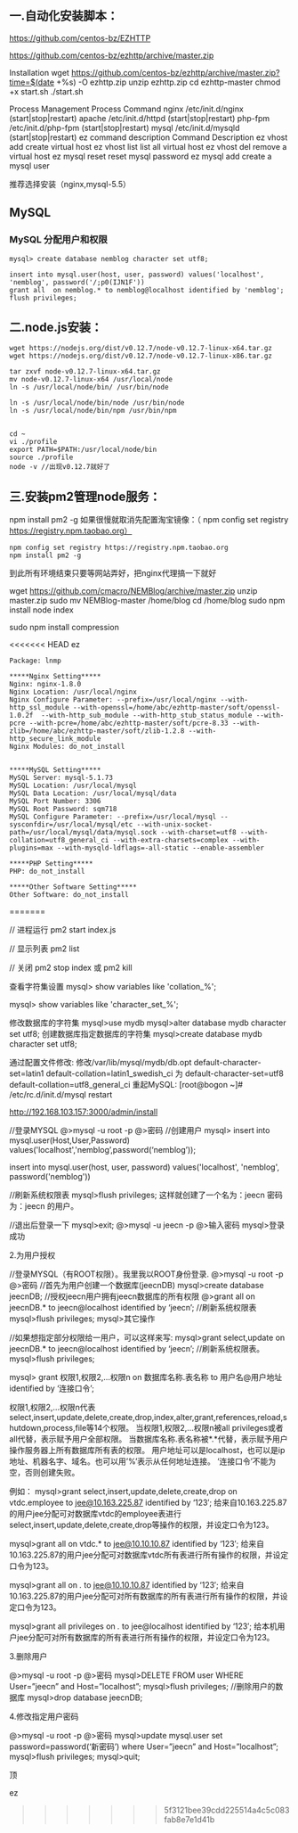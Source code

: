 ﻿## 一.自动化安装脚本：


https://github.com/centos-bz/EZHTTP



https://github.com/centos-bz/ezhttp/archive/master.zip

Installation
wget https://github.com/centos-bz/ezhttp/archive/master.zip?time=$(date +%s) -O ezhttp.zip
unzip ezhttp.zip
cd ezhttp-master
chmod +x start.sh
./start.sh


Process Management
Process	Command
nginx	/etc/init.d/nginx (start|stop|restart)
apache	/etc/init.d/httpd (start|stop|restart)
php-fpm	/etc/init.d/php-fpm (start|stop|restart)
mysql	/etc/init.d/mysqld (start|stop|restart)
ez command description
Command	Description
ez vhost add	create virtual host
ez vhost list	list all virtual host
ez vhost del	remove a virtual host
ez mysql reset	reset mysql password
ez mysql add	create a mysql user



推荐选择安装（nginx,mysql-5.5）

## MySQL

### MySQL 分配用户和权限


```
mysql> create database nemblog character set utf8;

insert into mysql.user(host, user, password) values('localhost', 'nemblog', password('/;p0(IJN1F'))
grant all  on nemblog.* to nemblog@localhost identified by 'nemblog';
flush privileges;
```


## 二.node.js安装：

```
wget https://nodejs.org/dist/v0.12.7/node-v0.12.7-linux-x64.tar.gz
wget https://nodejs.org/dist/v0.12.7/node-v0.12.7-linux-x86.tar.gz

tar zxvf node-v0.12.7-linux-x64.tar.gz
mv node-v0.12.7-linux-x64 /usr/local/node
ln -s /usr/local/node/bin/ /usr/bin/node

ln -s /usr/local/node/bin/node /usr/bin/node
ln -s /usr/local/node/bin/npm /usr/bin/npm


cd ~
vi ./profile
export PATH=$PATH:/usr/local/node/bin
source ./profile
node -v //出现v0.12.7就好了
```


## 三.安装pm2管理node服务：
npm install pm2 -g 如果很慢就取消先配置淘宝镜像：（ npm config set registry https://registry.npm.taobao.org）

```
npm config set registry https://registry.npm.taobao.org
npm install pm2 -g
```

到此所有环境结束只要等网站弄好，把nginx代理搞一下就好


wget https://github.com/cmacro/NEMBlog/archive/master.zip
unzip master.zip
sudo mv NEMBlog-master /home/blog
cd /home/blog
sudo npm install
node index

sudo npm install compression


<<<<<<< HEAD
ez


```
Package: lnmp

*****Nginx Setting*****
Nginx: nginx-1.8.0
Nginx Location: /usr/local/nginx
Nginx Configure Parameter: --prefix=/usr/local/nginx --with-http_ssl_module --with-openssl=/home/abc/ezhttp-master/soft/openssl-1.0.2f  --with-http_sub_module --with-http_stub_status_module --with-pcre --with-pcre=/home/abc/ezhttp-master/soft/pcre-8.33 --with-zlib=/home/abc/ezhttp-master/soft/zlib-1.2.8 --with-http_secure_link_module
Nginx Modules: do_not_install


*****MySQL Setting*****
MySQL Server: mysql-5.1.73
MySQL Location: /usr/local/mysql
MySQL Data Location: /usr/local/mysql/data
MySQL Port Number: 3306
MySQL Root Password: sqm718
MySQL Configure Parameter: --prefix=/usr/local/mysql --sysconfdir=/usr/local/mysql/etc --with-unix-socket-path=/usr/local/mysql/data/mysql.sock --with-charset=utf8 --with-collation=utf8_general_ci --with-extra-charsets=complex --with-plugins=max --with-mysqld-ldflags=-all-static --enable-assembler 

*****PHP Setting*****
PHP: do_not_install

*****Other Software Setting*****
Other Software: do_not_install

```
=======






// 进程运行
pm2 start index.js

// 显示列表
pm2 list

// 关闭
pm2 stop index
或
pm2 kill




查看字符集设置
mysql> show variables like 'collation_%';

mysql> show variables like 'character_set_%';

修改数据库的字符集
mysql>use mydb
mysql>alter database mydb character set utf8;
创建数据库指定数据库的字符集
mysql>create database mydb character set utf8;
 
 
通过配置文件修改:
修改/var/lib/mysql/mydb/db.opt
default-character-set=latin1
default-collation=latin1_swedish_ci
为
default-character-set=utf8
default-collation=utf8_general_ci
重起MySQL:
[root@bogon ~]# /etc/rc.d/init.d/mysql restart




http://192.168.103.157:3000/admin/install

//登录MYSQL
@>mysql -u root -p
@>密码
//创建用户
mysql> insert into mysql.user(Host,User,Password) values('localhost','nemblog’,password(‘nemblog’));

insert into mysql.user(host, user, password) values('localhost', 'nemblog', password('nemblog'))

//刷新系统权限表
mysql>flush privileges;
这样就创建了一个名为：jeecn  密码为：jeecn  的用户。

//退出后登录一下
mysql>exit;
@>mysql -u jeecn -p
@>输入密码
mysql>登录成功

2.为用户授权

//登录MYSQL（有ROOT权限）。我里我以ROOT身份登录.
@>mysql -u root -p
@>密码
//首先为用户创建一个数据库(jeecnDB)
mysql>create database jeecnDB;
//授权jeecn用户拥有jeecn数据库的所有权限
@>grant all  on jeecnDB.* to jeecn@localhost identified by ‘jeecn’;
//刷新系统权限表
mysql>flush privileges;
mysql>其它操作

//如果想指定部分权限给一用户，可以这样来写:
mysql>grant select,update on jeecnDB.* to jeecn@localhost identified by ‘jeecn’;
//刷新系统权限表。
mysql>flush privileges;

mysql> grant 权限1,权限2,…权限n on 数据库名称.表名称 to 用户名@用户地址 identified by ‘连接口令’;

权限1,权限2,…权限n代表select,insert,update,delete,create,drop,index,alter,grant,references,reload,shutdown,process,file等14个权限。
当权限1,权限2,…权限n被all privileges或者all代替，表示赋予用户全部权限。
当数据库名称.表名称被*.*代替，表示赋予用户操作服务器上所有数据库所有表的权限。
用户地址可以是localhost，也可以是ip地址、机器名字、域名。也可以用’%’表示从任何地址连接。
‘连接口令’不能为空，否则创建失败。

例如：
mysql>grant select,insert,update,delete,create,drop on vtdc.employee to jee@10.163.225.87 identified by ‘123′;
给来自10.163.225.87的用户jee分配可对数据库vtdc的employee表进行select,insert,update,delete,create,drop等操作的权限，并设定口令为123。

mysql>grant all  on vtdc.* to jee@10.10.10.87 identified by ‘123′;
给来自10.163.225.87的用户jee分配可对数据库vtdc所有表进行所有操作的权限，并设定口令为123。

mysql>grant all  on *.* to jee@10.10.10.87 identified by ‘123′;
给来自10.163.225.87的用户jee分配可对所有数据库的所有表进行所有操作的权限，并设定口令为123。

mysql>grant all privileges on *.* to jee@localhost identified by ‘123′;
给本机用户jee分配可对所有数据库的所有表进行所有操作的权限，并设定口令为123。

3.删除用户

@>mysql -u root -p
@>密码
mysql>DELETE FROM user WHERE User=”jeecn” and Host=”localhost”;
mysql>flush privileges;
//删除用户的数据库
mysql>drop database jeecnDB;

4.修改指定用户密码

@>mysql -u root -p
@>密码
mysql>update mysql.user set password=password(‘新密码’) where User=”jeecn” and Host=”localhost”;
mysql>flush privileges;
mysql>quit;

顶





ez
>>>>>>> 5f3121bee39cdd225514a4c5c083fab8e7e1d41b
